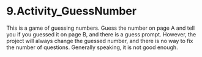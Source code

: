 # 9.Activity_GuessNumber
 This is a game of guessing numbers. Guess the number on page A and tell you if you guessed it on page B, and there is a guess prompt. However, the project will always change the guessed number, and there is no way to fix the number of questions. Generally speaking, it is not good enough.
